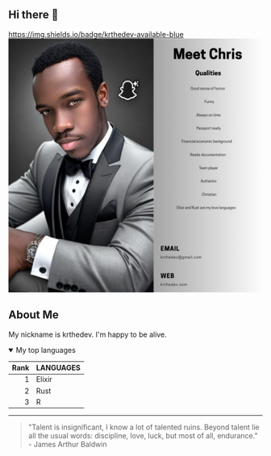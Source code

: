 ## Hi there 👋
https://img.shields.io/badge/krthedev-available-blue
<picture>
 <source srcset="[https://github.com/chrisjude254/chrisjude254/blob/main/myqualities.png?raw=true](https://github.com/chrisjude254/chrisjude254/blob/main/meetchris.png?raw=true)">
 <img alt="Qualities of Chris: Kind, Diligent and Thoughtful" src="https://github.com/chrisjude254/chrisjude254/blob/main/meetchris.png?raw=true">
</picture>


## About Me 

My nickname is krthedev. I'm happy to be alive. 

<details open>
<summary>My top languages</summary>

| Rank | LANGUAGES |
|-----:|---------------|
|     1| Elixir        |
|     2| Rust          |
|     3| R             |

</details>


---
> "Talent is insignificant, I know a lot of talented ruins. Beyond talent lie all the usual words: discipline, love, luck, but most of all, endurance." - James Arthur Baldwin




<!--
**chrisjude254/chrisjude254** is a ✨ _special_ ✨ repository because its `README.md` (this file) appears on your GitHub profile.

Here are some ideas to get you started:

- 🔭 I’m currently working on ...
- 🌱 I’m currently learning ...
- 👯 I’m looking to collaborate on ...
- 🤔 I’m looking for help with ...
- 💬 Ask me about ...
- 📫 How to reach me: ...
- 😄 Pronouns: ...
- ⚡ Fun fact: ...
-->
